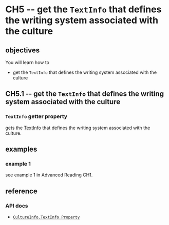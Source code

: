 # CH5 -- get the `TextInfo` that defines the writing system associated with the culture
## objectives
You will learn how to

+ get the `TextInfo` that defines the writing system associated with the culture

## CH5.1 -- get the `TextInfo` that defines the writing system associated with the culture
### `TextInfo` getter property
gets the [TextInfo](https://learn.microsoft.com/en-us/dotnet/api/system.globalization.textinfo?view=net-8.0) that defines the writing system associated with the culture.

## examples
### example 1
see example 1 in Advanced Reading CH1.

## reference
### API docs
+ [`CultureInfo.TextInfo Property`](https://learn.microsoft.com/en-us/dotnet/api/system.globalization.cultureinfo.textinfo?view=net-8.0)